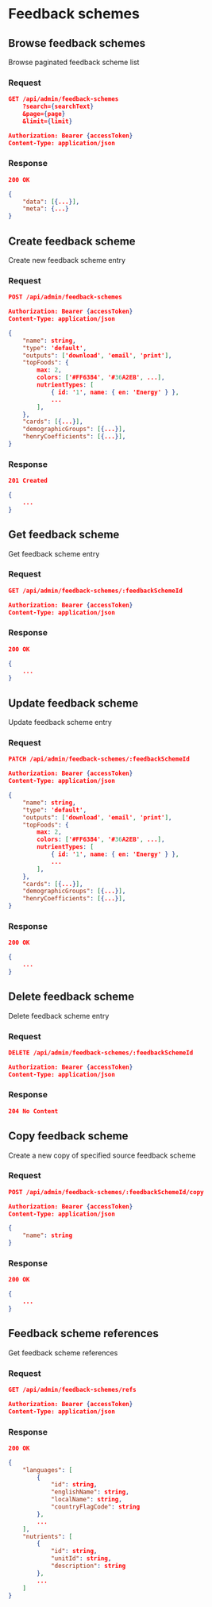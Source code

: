 # Feedback schemes

## Browse feedback schemes

Browse paginated feedback scheme list

### Request

```json
GET /api/admin/feedback-schemes
    ?search={searchText}
    &page={page}
    &limit={limit}

Authorization: Bearer {accessToken}
Content-Type: application/json
```

### Response

```json
200 OK

{
    "data": [{...}],
    "meta": {...}
}
```

## Create feedback scheme

Create new feedback scheme entry

### Request

```json
POST /api/admin/feedback-schemes

Authorization: Bearer {accessToken}
Content-Type: application/json

{
    "name": string,
    "type": 'default',
    "outputs": ['download', 'email', 'print'],
    "topFoods": {
        max: 2,
        colors: ['#FF6384', '#36A2EB', ...],
        nutrientTypes: [
            { id: '1', name: { en: 'Energy' } },
            ...
        ],
    },
    "cards": [{...}],
    "demographicGroups": [{...}],
    "henryCoefficients": [{...}],
}
```

### Response

```json
201 Created

{
    ...
}
```

## Get feedback scheme

Get feedback scheme entry

### Request

```json
GET /api/admin/feedback-schemes/:feedbackSchemeId

Authorization: Bearer {accessToken}
Content-Type: application/json
```

### Response

```json
200 OK

{
    ...
}
```

## Update feedback scheme

Update feedback scheme entry

### Request

```json
PATCH /api/admin/feedback-schemes/:feedbackSchemeId

Authorization: Bearer {accessToken}
Content-Type: application/json

{
    "name": string,
    "type": 'default',
    "outputs": ['download', 'email', 'print'],
    "topFoods": {
        max: 2,
        colors: ['#FF6384', '#36A2EB', ...],
        nutrientTypes: [
            { id: '1', name: { en: 'Energy' } },
            ...
        ],
    },
    "cards": [{...}],
    "demographicGroups": [{...}],
    "henryCoefficients": [{...}],
}
```

### Response

```json
200 OK

{
    ...
}
```

## Delete feedback scheme

Delete feedback scheme entry

### Request

```json
DELETE /api/admin/feedback-schemes/:feedbackSchemeId

Authorization: Bearer {accessToken}
Content-Type: application/json
```

### Response

```json
204 No Content
```

## Copy feedback scheme

Create a new copy of specified source feedback scheme

### Request

```json
POST /api/admin/feedback-schemes/:feedbackSchemeId/copy

Authorization: Bearer {accessToken}
Content-Type: application/json

{
    "name": string
}
```

### Response

```json
200 OK

{
    ...
}
```

## Feedback scheme references

Get feedback scheme references

### Request

```json
GET /api/admin/feedback-schemes/refs

Authorization: Bearer {accessToken}
Content-Type: application/json
```

### Response

```json
200 OK

{
    "languages": [
        {
            "id": string,
            "englishName": string,
            "localName": string,
            "countryFlagCode": string
        },
        ...
    ],
    "nutrients": [
        {
            "id": string,
            "unitId": string,
            "description": string
        },
        ...
    ]
}
```
